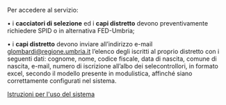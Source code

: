 

Per accedere al servizio:

•	i **cacciatori di selezione** ed i **capi distretto** devono preventivamente richiedere SPID o in alternativa FED-Umbria;

•	i **capi distretto** devono inviare all’indirizzo e-mail [glombardi@regione.umbria.it](glombardi@regione.umbria.it) l’elenco degli iscritti al proprio distretto con i seguenti dati: cognome, nome, codice fiscale, data di nascita, comune di nascita, e-mail, numero di iscrizione all’albo dei selecontrollori, in formato excel, secondo il modello presente in modulistica, affinché siano correttamente configurati nel sistema.



[Istruzioni per l'uso del sistema](https://www.regione.umbria.it/documents/18/468346/Manuale+caccia+selezione/25c47ffa-94e3-4ae8-82cb-42029a167b8d)
